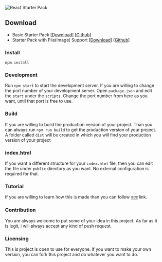 ![React Starter Pack](https://cdn-images-1.medium.com/max/1000/1*N0sOMkpoeMiCqZw2pjzFzA.jpeg)

## Download
- Basic Starter Pack [[Download](https://github.com/zonayedpca/react-starter-pack/archive/master.zip)] [[Github](https://github.com/zonayedpca/react-starter-pack)]
- Starter Pack with File(Image) Support [[Download](https://github.com/zonayedpca/react-starter-pack/archive/react-starter-pack-file-support.zip)] [[Github](https://github.com/zonayedpca/react-starter-pack/tree/react-starter-pack-file-support)]

### Install
```
npm install
```

### Development
Run `npm start` to start the development server. If you are willing to change the port number of your development server. Open `package.json` and edit the `start` under the `scripts`. Change the port number from here as you want, until that port is free to use.

### Build
If you are willing to build the production version of your project. Than you can always run  `npm run build` to get the production version of your project. A folder called `dist` will be created in which you will find your production version of your project

### index.html
If you want a different structure for your `index.html` file, then you can edit the file under `public` directory as you want. No external configuration is required for that.

### Tutorial
If you are willing to learn how this is made than you can follow [বাংলা](https://medium.com/@zonayedpca/%E0%A6%93%E0%A7%9F%E0%A7%87%E0%A6%AC%E0%A6%AA%E0%A7%8D%E0%A6%AF%E0%A6%BE%E0%A6%95-%E0%A6%A6%E0%A6%BF%E0%A7%9F%E0%A7%87-%E0%A6%B0%E0%A6%BF%E0%A6%85%E0%A7%8D%E0%A6%AF%E0%A6%BE%E0%A6%95%E0%A7%8D%E0%A6%9F-%E0%A6%8F%E0%A6%B0-%E0%A6%B8%E0%A7%8D%E0%A6%9F%E0%A6%BE%E0%A6%B0%E0%A7%8D%E0%A6%9F%E0%A6%BE%E0%A6%B0-%E0%A6%AA%E0%A7%8D%E0%A6%AF%E0%A6%BE%E0%A6%95-%E0%A6%B8%E0%A7%8D%E0%A6%95%E0%A7%8D%E0%A6%B0%E0%A7%8D%E0%A6%AF%E0%A6%BE%E0%A6%9A-%E0%A6%A5%E0%A7%87%E0%A6%95%E0%A7%87-a270e76c54f?source=user_profile---------3----------------) link.

### Contribution
You are always welcome to put some of your idea in this project. As far as it is legit, I will always accept any kind of push request.

### Licensing
This is project is open to use for everyone. If you want to make your own version, you can fork this project and do whatever you want to do.
